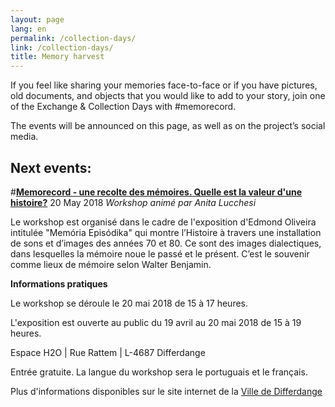 ```yaml
---
layout: page
lang: en
permalink: /collection-days/
link: /collection-days/
title: Memory harvest
---
```

If you feel like sharing your memories face-to-face or if you have pictures, old documents, and objects that you would like to add to your story, join one of the Exchange & Collection Days with #memorecord. 

The events will be announced on this page, as well as on the project’s social media. 

<!-- more -->

## **Next events:**

#[**Memorecord - une recolte des mémoires. Quelle est la valeur d'une histoire?**](https://www.c2dh.uni.lu/events/memorecord-une-recolte-des-memoires-quelle-est-la-valeur-dune-histoire) 20 May 2018
*Workshop animé par Anita Lucchesi*

<source src='{{ "assets/images/memoria_episodika.jpg" }}'>

Le workshop est organisé dans le cadre de l'exposition d'Edmond Oliveira intitulée "Memória Episódika" qui montre l’Histoire à travers une installation de sons et d’images des années 70 et 80. Ce sont des images dialectiques, dans lesquelles la mémoire noue le passé et le présent. C’est le souvenir comme lieux de mémoire selon Walter Benjamin.


**Informations pratiques**

Le workshop se déroule le 20 mai 2018 de 15 à 17 heures.

L'exposition est ouverte au public du 19 avril au 20 mai 2018 de 15 à 19 heures.

Espace H2O | Rue Rattem | L-4687 Differdange

Entrée gratuite. La langue du workshop sera le portuguais et le français.

Plus d'informations disponibles sur le site internet de la [Ville de Differdange](http://www.differdange.lu/event/general/edmond-oliveira/)


<!-- more -->
